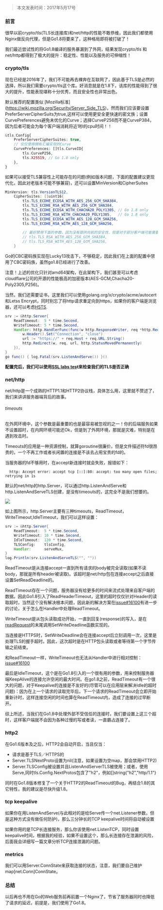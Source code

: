 >本文发表时间：2017年5月17号

### 前言
很早以前crypto/tls(TLS长连接库)和net/http的性能不敢恭维，因此我们都使用Nginx做反向代理，但是Go1.8将要来了，这种格局即将被打破了！

我们最近尝试性的将Go1.8编译的服务暴漏到了外网，结果发现crypto/tls 和net/http都得到了极大的提升：稳定性、性能以及服务的可伸缩性！

### crypto/tls
现在已经是2016年了，我们不可能再去裸奔在互联网了，因此基于TLS是必然的选择，所以我们需要crypto/tls这个库。好消息就是在1.8下，该库的性能得到了很大的提升，性能表现堪称十分优秀，而且安全性也非常出色。

默认推荐的配置类似
[Mozilla标准] (https://wiki.mozilla.org/Security/Server_Side_TLS)，然而我们应该要设置PreferServerCipherSuits为true,这样可以使用更安全更快速的密文族；设置CurvePreferences避免未优化的Curve；选择CurveP256而不是CurveP384，因为后者可能会为每个客户端消耗将近1秒的cpu时间！！

```php
&tls.Config{  
    PreferServerCipherSuites: true,  
    // 仅仅使用拥有汇编实现的Curve  
    CurvePreferences: []tls.CurveID{  
        tls.CurveP256,  
        tls.X25519, // Go 1.8 only  
    },  
} 
```

如果可以接受TLS兼容性上可能存在的问题(例如版本问题，下面的配置建议更现代化，因此对老版本可能不够兼容)，还可以设置MinVersion和CipherSuites

```java
MinVersion: tls.VersionTLS12,  
    CipherSuites: []uint16{  
        tls.TLS_ECDHE_ECDSA_WITH_AES_256_GCM_SHA384,  
        tls.TLS_ECDHE_RSA_WITH_AES_256_GCM_SHA384,  
        tls.TLS_ECDHE_ECDSA_WITH_CHACHA20_POLY1305, // Go 1.8 only  
        tls.TLS_ECDHE_RSA_WITH_CHACHA20_POLY1305,   // Go 1.8 only  
        tls.TLS_ECDHE_ECDSA_WITH_AES_128_GCM_SHA256,  
        tls.TLS_ECDHE_RSA_WITH_AES_128_GCM_SHA256,  
  
        // 最好禁用下面的参数，因为没有提供向前的安全性，但是对于部分客户端可能需要开启  
        // tls.TLS_RSA_WITH_AES_256_GCM_SHA384,  
        // tls.TLS_RSA_WITH_AES_128_GCM_SHA256,  
    }
```

Go的CBC密码族实现在Lucky13攻击下，不够稳定，因此我们在上面的配置中禁用了CBC密码族，虽然go1.8已经进行了改善。

注意！上述的优化只针对amd64架构，在此架构下，我们甚至可以考虑cloudflare公司的开源的性能极高的加密版本(AES-GCM,Chacha20-Poly2305,P256)。

当然，我们还需要证书，这里我们可以使用golang.org/x/crypto/acme/autocert和Letss Encrypt，同时别忘了将http请求重定向到https，如果你的客户端是浏览器，还可以考虑[HSTS](https://www.owasp.org/index.php/HTTP_Strict_Transport_Security_Cheat_Sheet).

```java
srv := &http.Server{  
    ReadTimeout:  5 * time.Second,  
    WriteTimeout: 5 * time.Second,  
    Handler: http.HandlerFunc(func(w http.ResponseWriter, req *http.Request) {  
        w.Header().Set("Connection", "close")  
        url := "https://" + req.Host + req.URL.String()  
        http.Redirect(w, req, url, http.StatusMovedPermanently)  
    }),  
}  
go func() { log.Fatal(srv.ListenAndServe()) }()  
```
**配置完后，我们可以使用[SSL labs tes](https://www.ssllabs.com/ssltest/)t来检查我们的TLS是否正确**


### net/http
net/http是一个成熟的HTTP1.1和HTTP2协议栈，具体怎么用，这里就不赘述了，我们来讲讲服务器端背后的故事。

###### timeouts
在外网环境中，这个参数是最重要的也是最容易被忽视的之一！你的后端服务如果不设置超时，在内网环境可能还Ok，但是到了外网环境，那就是灾难，特别是在遇到攻击时。

Timeouts的应用是一种资源控制，就算goroutine很廉价，但是文件描述符fd很昂贵的，一个不再工作或者长闲置的连接是不该去占用宝贵的fd的。

当服务器的fd不够用时，在accept新连接时就会失败，报错如下：
       
      http: Accept error: accept tcp [::]:80: accept: too many open files; retrying in 1s  

默认的net/http的http.Server，可以通过http.ListenAndServe和http.ListenAndServeTLS创建，是没有timeouts的，这完全不是我们想要的。


![](http://upload-images.jianshu.io/upload_images/8245841-e510b699ed79a261.png?imageMogr2/auto-orient/strip%7CimageView2/2/w/1240)

如上图所示，http.Server主要有三种timeouts，ReadTimeout，WriteTimeout,IdleTimeout，我们可以这样设置：
```java
srv := &http.Server{  
    ReadTimeout:  5 * time.Second,  
    WriteTimeout: 10 * time.Second,  
    IdleTimeout:  120 * time.Second,  
    TLSConfig:    tlsConfig,  
    Handler:      serveMux,  
}  
log.Println(srv.ListenAndServeTLS("", ""))  
```

ReadTimeout是从连接accept一直到所有请求的body被完全读取(如果不读body，那就是所有header被读取)。该超时是net/http包在连接accept之后直接设置SetReadDeadline的。

ReadTimeout存在一个问题，服务器没有给更多的时间来流式处理来自客户端的数据。因此Go1.8引入了ReadHeaderTimeout，这里的超时仅仅针对Header的读取超时，当然这个没有解决根本问题，因此新的解决方案在[issue#16100](https://github.com/golang/go/issues/16100)有进一步的讨论，关于怎么在Handler中处理ReadTimeout。

WriteTimeout是从包头读取成功开始，一直到回复(response)的写入，是在[readRequest](https://github.com/golang/go/blob/3ba31558d1bca8ae6d2f03209b4cae55381175b3/src/net/http/server.go#L753-L755)的末尾调用SetWriteDeadline函数实现的。

当连接是HTTPS时，SetWriteDeadline会在连接accept后立刻调用一次，这里是处理TLS的握手超时。因此，这次超时是在HTTP包头读取或者等待第一个字节传输之前结束。

和ReadTimeout一样，WriteTimeout也无法从Handler中进行相对控制：[issue#16100](https://github.com/golang/go/issues/16100)

最后是IdleTimeout，这个是在Go1.8引入的一个很有用的参数，用来控制服务器端KeepAlive的连接允许空闲的最大时间。在go1.8之前，ReadTimeout有一个很大的问题，对于Keepalive的连接是不友好的(尽管可以在应用层来解决Idle的超时问题)：因为在上一个请求的读取完毕后，下一个请求的ReadTimeout会立即开始重新计时，这样连接空闲的时间也算在ReadTimeout内，造成了连接的过早断开。

综上所述，当我们在Go1.8中处理外部不受信任的连接时，我们要设置上这三个超时，这样客户端就不会因为各种过慢的写或者读，一直霸占连接了。

### http2
在Go1.6版本及之后，HTTP2会自动开启，当且仅当：
- 请求是基于TLS／HTTPS的
- Server.TLSNextProto设置为nil(注意，如果设置为空map，那会禁用HTTP2)
- Server.TLSConfig被设置并且ListenAndServerTLS被使用；或者，使用Serve,同时tls.Config.NextProtos包含了"h2"，例如[]string{"h2","http/1.1"}

同时在Go1.8版本修复了一个关于HTTP2的ReadTimeout的Bug，再结合1.8的其它特性，我的建议是尽快升级1.8。

### tcp keepalive
如果你在用ListenAndServe(与此相对的是给Serve传一个net.Listener参数，但是这种方式没有做任何防护)，那么三分钟长的TCP keepalive时间将自动被设置

如果你用的是TCP长连接服务，那么你该使用net.ListenTCP，同时设置keepalive时间，根据我的经验，如果不设置这个，那么长连接存在泄漏的风险，后面我会详细写一篇文章分析TCP连接泄漏的问题。

### metrics
我们可以用Server.ConnState来获取连接的状态，注意，我们要自己维护map[net.Conn]ConnState。

### 总结
以后再也不用在Go的Web服务前再前置一个Nginx了，节省了服务器同时也降低了请求的延迟，前提是，我们使用了Go1.8。
